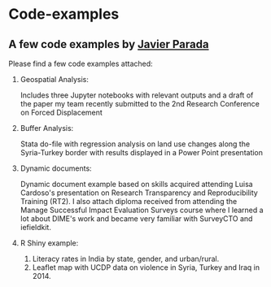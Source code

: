 # Code-examples

## A few code examples by <a href="https://paradajavier.com">  Javier Parada</a>

Please find a few code examples attached:

<ol>
  <li>Geospatial Analysis: </li>
<p> Includes three Jupyter notebooks with relevant outputs and a draft of the paper my team recently submitted to the 2nd Research Conference on Forced Displacement </p>
  <li>Buffer Analysis:</li>
  <p> Stata do-file with regression analysis on land use changes along the Syria-Turkey border with results displayed in a Power Point presentation </p>
  <li>Dynamic documents:</li>
  <p>Dynamic document example based on skills acquired attending Luisa Cardoso's presentation on Research Transparency and Reproducibility Training (RT2). I also attach diploma received from attending the Manage Successful Impact Evaluation Surveys course where I learned a lot about DIME's work and became very familiar with SurveyCTO and iefieldkit.</p>
  <li> R Shiny example:</li>
  <ol>
        <li>Literacy rates in India by state, gender, and urban/rural.</li>
        <li>Leaflet map with UCDP data on violence in Syria, Turkey and Iraq in 2014.</li>
  </ol>
</ol>
